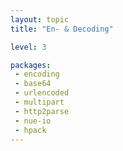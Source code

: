 ```yaml
---
layout: topic
title: "En- & Decoding"

level: 3

packages:
 - encoding
 - base64
 - urlencoded
 - multipart
 - http2parse
 - nue-io
 - hpack
---
```


